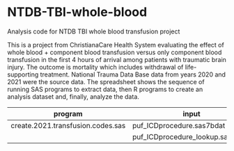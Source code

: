 # NTDB-TBI-whole-blood
Analysis code for NTDB TBI whole blood transfusion project

This is a project from ChristianaCare Health System evaluating the effect of whole blood + component blood transfusion versus only component blood transfusion in the first 4 hours of arrival among patients with traumatic brain injury. The outcome is mortality which includes withdrawal of life-supporting treatment. National Trauma Data Base data from years 2020 and 2021 were the source data. The spreadsheet shows the sequence of running SAS programs to extract data, then R programs to create an analysis dataset and, finally, analyze the data.


| program | input | output |  
| -------- | ------ | ------ |  
| create.2021.transfusion.codes.sas | puf_ICDprocedure.sas7bdat | transfusion_codes_2021.csv |
|                                   | puf_ICDprocedure_lookup.sas7bdat | transfused_patients_2021.sas7bdat |
